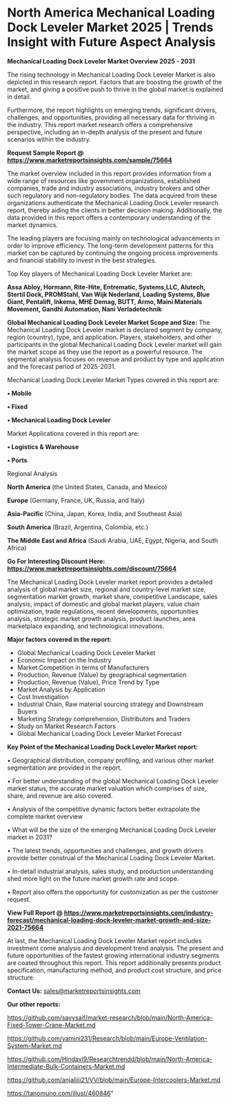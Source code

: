# North America Mechanical Loading Dock Leveler Market 2025 | Trends Insight with Future Aspect Analysis

<Strong> Mechanical Loading Dock Leveler Market Overview 2025 - 2031</strong>

The rising technology in Mechanical Loading Dock Leveler Market is also depicted in this research report. Factors that are boosting the growth of the market, and giving a positive push to thrive in the global market is explained in detail.

Furthermore, the report highlights on emerging trends, significant drivers, challenges, and opportunities, providing all necessary data for thriving in the industry. This report market research offers a comprehensive perspective, including an in-depth analysis of the present and future scenarios within the industry.

<strong>Request Sample Report @ <a href=https://www.marketreportsinsights.com/sample/75664>https://www.marketreportsinsights.com/sample/75664</a></strong>

The market overview included in this report provides information from a wide range of resources like government organizations, established companies, trade and industry associations, industry brokers and other such regulatory and non-regulatory bodies. The data acquired from these organizations authenticate the Mechanical Loading Dock Leveler research report, thereby aiding the clients in better decision making. Additionally, the data provided in this report offers a contemporary understanding of the market dynamics.

The leading players are focusing mainly on technological advancements in order to improve efficiency. The long-term development patterns for this market can be captured by continuing the ongoing process improvements and financial stability to invest in the best strategies.

Top Key players of Mechanical Loading Dock Leveler Market are:

<strong>Assa Abloy, Hormann, Rite-Hite, Entrematic, Systems,LLC, Alutech, Stertil Dock, PROMStahl, Van Wijk Nederland, Loading Systems, Blue Giant, Pentalift, Inkema, MHE Demag, BUTT, Armo, Maini Materials Movement, Gandhi Automation, Nani Verladetechnik</strong>

<strong><b>Global Mechanical Loading Dock Leveler Market Scope and Size:</b></strong>
The Mechanical Loading Dock Leveler market is declared segment by company, region (country), type, and application. Players, stakeholders, and other participants in the global Mechanical Loading Dock Leveler market will gain the market scope as they use the report as a powerful resource. The segmental analysis focuses on revenue and product by type and application and the forecast period of 2025-2031.

Mechanical Loading Dock Leveler Market Types covered in this report are:

<strong>• Mobile

• Fixed

• Mechanical Loading Dock Leveler</strong>

Market Applications covered in this report are:

<strong>• Logistics & Warehouse

• Ports</strong> 

Regional Analysis

<strong>North America</strong> (the United States, Canada, and Mexico)

<strong>Europe</strong> (Germany, France, UK, Russia, and Italy)

<strong>Asia-Pacific</strong> (China, Japan, Korea, India, and Southeast Asia)

<strong>South America</strong> (Brazil, Argentina, Colombia, etc.)

<strong>The Middle East and Africa</strong> (Saudi Arabia, UAE, Egypt, Nigeria, and South Africa)

<strong>Go For Interesting Discount Here: <a href=https://www.marketreportsinsights.com/discount/75664>https://www.marketreportsinsights.com/discount/75664</a></strong>

The Mechanical Loading Dock Leveler market report provides a detailed analysis of global market size, regional and country-level market size, segmentation market growth, market share, competitive Landscape, sales analysis, impact of domestic and global market players, value chain optimization, trade regulations, recent developments, opportunities analysis, strategic market growth analysis, product launches, area marketplace expanding, and technological innovations.

<strong><b>Major factors covered in the report:</b></strong>
<ul>
  <li>Global Mechanical Loading Dock Leveler Market </li>
  <li>Economic Impact on the Industry</li>
  <li>Market Competition in terms of Manufacturers</li>
  <li>Production, Revenue (Value) by geographical segmentation</li>
  <li>Production, Revenue (Value), Price Trend by Type</li>
  <li>Market Analysis by Application</li>
  <li>Cost Investigation</li>
  <li>Industrial Chain, Raw material sourcing strategy and Downstream Buyers</li>
  <li>Marketing Strategy comprehension, Distributors and Traders</li>
  <li>Study on Market Research Factors</li>
  <li>Global Mechanical Loading Dock Leveler Market Forecast</li>
</ul>

<strong><b>Key Point of the Mechanical Loading Dock Leveler Market report:</b></strong>

• Geographical distribution, company profiling, and various other market segmentation are provided in the report.

• For better understanding of the global Mechanical Loading Dock Leveler market status, the accurate market valuation which comprises of size, share, and revenue are also covered.

• Analysis of the competitive dynamic factors better extrapolate the complete market overview

• What will be the size of the emerging Mechanical Loading Dock Leveler market in 2031?

• The latest trends, opportunities and challenges, and growth drivers provide better construal of the Mechanical Loading Dock Leveler Market.

• In-detail industrial analysis, sales study, and production understanding shed more light on the future market growth rate and scope.

• Report also offers the opportunity for customization as per the customer request.

<strong><b>View Full Report @ <a href=https://www.marketreportsinsights.com/industry-forecast/mechanical-loading-dock-leveler-market-growth-and-size-2021-75664>https://www.marketreportsinsights.com/industry-forecast/mechanical-loading-dock-leveler-market-growth-and-size-2021-75664</a></b></strong>


At last, the Mechanical Loading Dock Leveler Market report includes investment come analysis and development trend analysis. The present and future opportunities of the fastest growing international industry segments are coated throughout this report. This report additionally presents product specification, manufacturing method, and product cost structure, and price structure.

<strong>Contact Us:</strong>
sales@marketreportsinsights.com

<strong>Our other reports:</strong>

<a href=https://github.com/sayysaif/market-research/blob/main/North-America-Fixed-Tower-Crane-Market.md>https://github.com/sayysaif/market-research/blob/main/North-America-Fixed-Tower-Crane-Market.md</a>

<a href=https://github.com/yamini231/Research/blob/main/Europe-Ventilation-System-Market.md>https://github.com/yamini231/Research/blob/main/Europe-Ventilation-System-Market.md</a>

<a href=https://github.com/Hindavi9/Researchtrendd/blob/main/North-America-Intermediate-Bulk-Containers-Market.md>https://github.com/Hindavi9/Researchtrendd/blob/main/North-America-Intermediate-Bulk-Containers-Market.md</a>

<a href=https://github.com/anjaliiii21/VV/blob/main/Europe-Intercoolers-Market.md>https://github.com/anjaliiii21/VV/blob/main/Europe-Intercoolers-Market.md</a>

<a href=https://tanomuno.com/illust/460846>https://tanomuno.com/illust/460846</a>"
